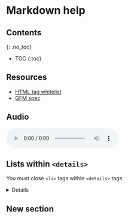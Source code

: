 # Markdown help

## Contents
{: .no_toc}

- TOC
{:toc}

## Resources

* [HTML tag whitelist](https://gist.github.com/seanh/13a93686bf4c2cb16e658b3cf96807f2)
* [GFM spec](https://github.github.com/gfm/#list-items)

## Audio

<audio controls><source src="amen.mp3"></audio>

## Lists within `<details>`

You must close `<li>` tags within `<details>` tags

<details>
	<ul>
		<li>Please close</li>
		<li>These list items</li>
	</ul>
</details>

## New section